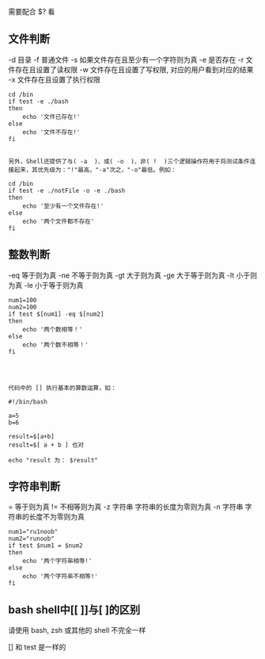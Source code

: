 需要配合 $? 看

## 文件判断

-d  目录
-f  普通文件
-s  如果文件存在且至少有一个字符则为真
-e  是否存在
-r  文件存在且设置了读权限
-w  文件存在且设置了写权限, 对应的用户看到对应的结果
-x  文件存在且设置了执行权限

```
cd /bin
if test -e ./bash
then
    echo '文件已存在!'
else
    echo '文件不存在!'
fi


另外，Shell还提供了与( -a  )、或( -o  )、非( !  )三个逻辑操作符用于将测试条件连接起来，其优先级为："!"最高，"-a"次之，"-o"最低。例如：

cd /bin
if test -e ./notFile -o -e ./bash
then
    echo '至少有一个文件存在!'
else
    echo '两个文件都不存在'
fi
```

## 整数判断
-eq 等于则为真
-ne 不等于则为真
-gt 大于则为真
-ge 大于等于则为真
-lt 小于则为真
-le 小于等于则为真

```
num1=100
num2=100
if test $[num1] -eq $[num2]
then
    echo '两个数相等！'
else
    echo '两个数不相等！'
fi




代码中的 [] 执行基本的算数运算，如：

#!/bin/bash

a=5
b=6

result=$[a+b]
result=$[ a + b ] 也对

echo "result 为： $result"
```

## 字符串判断
=   等于则为真
!=  不相等则为真
-z 字符串   字符串的长度为零则为真
-n 字符串   字符串的长度不为零则为真

```
num1="ru1noob"
num2="runoob"
if test $num1 = $num2
then
    echo '两个字符串相等!'
else
    echo '两个字符串不相等!'
fi
```

## bash shell中[[ ]]与[ ]的区别

请使用 bash, zsh 或其他的 shell 不完全一样

[] 和 test 是一样的


